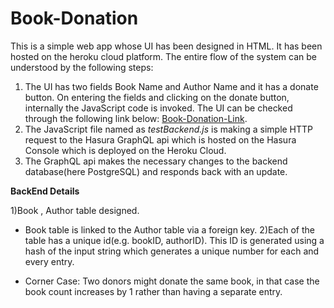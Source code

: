 # Book-Donation

This is a simple web app whose UI has been designed in HTML. It has been hosted on the heroku cloud platform. The entire flow of the system can be understood by the following steps:
1) The UI has two fields Book Name and Author Name and it has a donate button. On entering the fields and clicking on the donate button, internally the JavaScript code is invoked. The UI can be checked through the following link below:
 [Book-Donation-Link](https://shubharthi.herokuapp.com).
2) The JavaScript file named as *testBackend.js* is making a simple HTTP request to the Hasura GraphQL api which is hosted on the Hasura Console which is deployed on the Heroku Cloud.
3) The GraphQL api makes the necessary changes to the backend database(here PostgreSQL) and responds back with an update.

**BackEnd Details** 

1)Book , Author table designed.
  - Book table is linked to the Author table via a foreign key.
2)Each of the table has a unique id(e.g. bookID, authorID). This ID is generated using a hash of the input string which generates a unique number for each and every entry.
  * Corner Case: Two donors might donate the same book, in that case the book count increases by 1 rather than having a separate entry.

